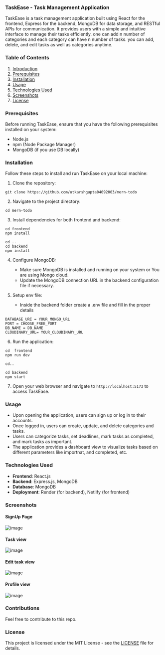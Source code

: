 ### TaskEase - Task Management Application

TaskEase is a task management application built using React for the frontend, Express for the backend, MongoDB for data storage, and RESTful APIs for communication. It provides users with a simple and intuitive interface to manage their tasks efficiently.
one can add n number of categories and each category can have n number of tasks.  you can add, delete, and edit tasks as well as categories anytime.

### Table of Contents

1. [Introduction](#introduction)
2. [Prerequisites](#prerequisites)
3. [Installation](#installation)
4. [Usage](#usage)
5. [Technologies Used](#technologies-used)
6. [Screenshots](#screenshots)
7. [License](#license)

### Prerequisites

Before running TaskEase, ensure that you have the following prerequisites installed on your system:

- Node.js
- npm (Node Package Manager)
- MongoDB (if you use DB locally)

### Installation

Follow these steps to install and run TaskEase on your local machine:

1. Clone the repository:

```
git clone https://github.com/utkarshgupta04092003/mern-todo
```

2. Navigate to the project directory:

```
cd mern-todo
```

3. Install dependencies for both frontend and backend:

```
cd frontend
npm install

cd ..
cd backend
npm install
```

4. Configure MongoDB:

   - Make sure MongoDB is installed and running on your system or You are using Mongo cloud.
   - Update the MongoDB connection URL in the backend configuration file if necessary.

5. Setup env file:
   - Inside the backend folder create a .env file and fill in the proper details
  ```
DATABASE_URI = YOUR_MONGO_URL
PORT = CHOOSE_FREE_PORT
DB_NAME = DB_NAME
CLOUDINARY_URL= YOUR_CLOUDINARY_URL
```

6. Run the application:

```
cd  frontend
npm run dev

cd..

cd backend
npm start
```

7. Open your web browser and navigate to `http://localhost:5173` to access TaskEase.

### Usage

- Upon opening the application, users can sign up or log in to their accounts.
- Once logged in, users can create, update, and delete categories and tasks.
- Users can categorize tasks, set deadlines, mark tasks as completed, and mark tasks as important.
- The application provides a dashboard view to visualize tasks based on different parameters like importnat, and completed, etc.

### Technologies Used

- **Frontend**: React.js
- **Backend**: Express.js, MongoDB
- **Database**: MongoDB
- **Deployment**: Render (for backend), Netlify (for frontend)

### Screenshots

#### SignUp Page
![image](https://github.com/utkarshgupta04092003/mern-todo/assets/63789702/15812ed8-8ec5-411b-ab23-f267b8df262e)

#### Task view
![image](https://github.com/utkarshgupta04092003/mern-todo/assets/63789702/fb46aef7-8c74-48be-8fe8-f2c0fd65ac43)

#### Edit task view
![image](https://github.com/utkarshgupta04092003/mern-todo/assets/63789702/47ef6eec-7b00-471c-9b11-e277476423cb)

#### Profile view
![image](https://github.com/utkarshgupta04092003/mern-todo/assets/63789702/6ad971fe-0f58-4f5c-a926-9912a04fb62e)



### Contributions
Feel free to contribute to this repo.

### License

This project is licensed under the MIT License - see the [LICENSE](LICENSE) file for details.
